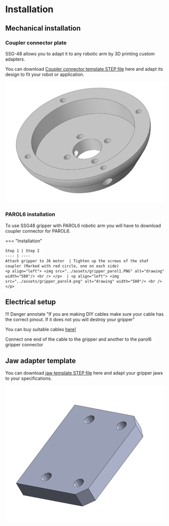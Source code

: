 # Installation


## **Mechanical installation**

### **Coupler connector plate**

SSG-48 allows you to adapt it to any robotic arm by 3D printing custom adapters.

You can download [Coupler connector template STEP file]() here and adapt its design to fit your robot or application.
<p align="left"> <img src="../assets/Capture.PNG" alt="drawing" width="500"/> <br /> </p> 


### **PAROL6 installation**

To use SSG48 gripper with PAROL6 robotic arm you will have to download coupler connector for PAROL6.

=== "Installation"

    Step 1 | Step 2 
    ---- | ---- 
    Attach gripper to J6 motor  | Tighten up the screws of the shaf coupler (Marked with red circle, one on each side)
    <p align="left"> <img src="../assets/gripper_parol1.PNG" alt="drawing" width="500"/> <br /> </p>  | <p align="left"> <img src="../assets/gripper_parol4.png" alt="drawing" width="500"/> <br /> </p>

## **Electrical setup**

!!! Danger annotate "If you are making DIY cables make sure your cable has the correct pinout. If it does not you will destroy your gripper" 

You can buy suitable cables [here!](https://source-robotics.com/products/gripper-cable)

Connect one end of the cable to the gripper and another to the parol6 gripper connector


## **Jaw adapter template**

You can download [jaw template STEP file]() here and adapt your gripper jaws to your specifications.

<p align="left"> <img src="../assets/jaw_plate.PNG" alt="drawing" width="500"/> <br /> </p> 
